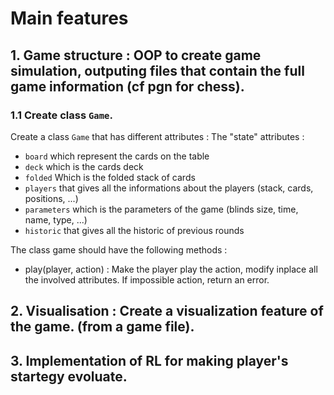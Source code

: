 # Main features
## 1. Game structure : OOP to create game simulation, outputing files that contain the full game information (cf pgn for chess).

### 1.1 Create class `Game`.
Create a class `Game` that has different attributes :
The "state" attributes :
- `board` which represent the cards on the table
- `deck` which is the cards deck
- `folded` Which is the folded stack of cards
- `players` that gives all the informations about the players (stack, cards, positions,  ...)
- `parameters` which is the parameters of the game (blinds size, time, name, type, ...)
- `historic` that gives all the historic of previous rounds


The class game should have the following methods :
- play(player, action) : Make the player play the action, modify inplace all the involved attributes. If impossible action, return an error.


## 2. Visualisation : Create a visualization feature of the game. (from a game file).
## 3. Implementation of RL for making player's startegy evoluate.




